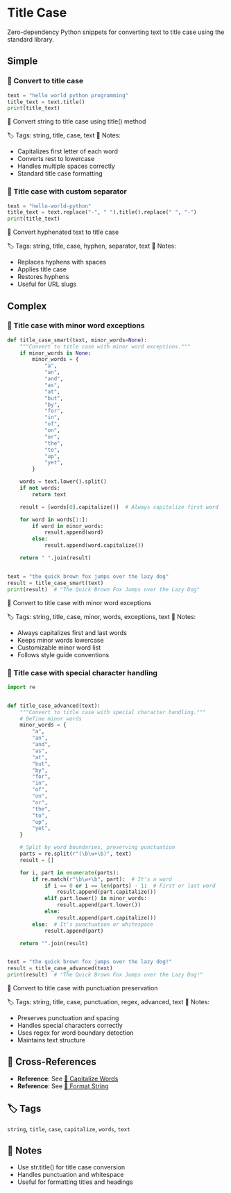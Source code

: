 # Title Case

Zero-dependency Python snippets for converting text to title case using the standard library.

## Simple

### 🧩 Convert to title case

```python
text = "hello world python programming"
title_text = text.title()
print(title_text)
```

📂 Convert string to title case using title() method

🏷️ Tags: string, title, case, text
📝 Notes:
- Capitalizes first letter of each word
- Converts rest to lowercase
- Handles multiple spaces correctly
- Standard title case formatting

### 🧩 Title case with custom separator

```python
text = "hello-world-python"
title_text = text.replace("-", " ").title().replace(" ", "-")
print(title_text)
```

📂 Convert hyphenated text to title case

🏷️ Tags: string, title, case, hyphen, separator, text
📝 Notes:
- Replaces hyphens with spaces
- Applies title case
- Restores hyphens
- Useful for URL slugs

## Complex

### 🧩 Title case with minor word exceptions

```python
def title_case_smart(text, minor_words=None):
    """Convert to title case with minor word exceptions."""
    if minor_words is None:
        minor_words = {
            "a",
            "an",
            "and",
            "as",
            "at",
            "but",
            "by",
            "for",
            "in",
            "of",
            "on",
            "or",
            "the",
            "to",
            "up",
            "yet",
        }

    words = text.lower().split()
    if not words:
        return text

    result = [words[0].capitalize()]  # Always capitalize first word

    for word in words[1:]:
        if word in minor_words:
            result.append(word)
        else:
            result.append(word.capitalize())

    return " ".join(result)


text = "the quick brown fox jumps over the lazy dog"
result = title_case_smart(text)
print(result)  # "The Quick Brown Fox Jumps over the Lazy Dog"
```

📂 Convert to title case with minor word exceptions

🏷️ Tags: string, title, case, minor, words, exceptions, text
📝 Notes:
- Always capitalizes first and last words
- Keeps minor words lowercase
- Customizable minor word list
- Follows style guide conventions

### 🧩 Title case with special character handling

```python
import re


def title_case_advanced(text):
    """Convert to title case with special character handling."""
    # Define minor words
    minor_words = {
        "a",
        "an",
        "and",
        "as",
        "at",
        "but",
        "by",
        "for",
        "in",
        "of",
        "on",
        "or",
        "the",
        "to",
        "up",
        "yet",
    }

    # Split by word boundaries, preserving punctuation
    parts = re.split(r"(\b\w+\b)", text)
    result = []

    for i, part in enumerate(parts):
        if re.match(r"\b\w+\b", part):  # It's a word
            if i == 0 or i == len(parts) - 1:  # First or last word
                result.append(part.capitalize())
            elif part.lower() in minor_words:
                result.append(part.lower())
            else:
                result.append(part.capitalize())
        else:  # It's punctuation or whitespace
            result.append(part)

    return "".join(result)


text = "the quick brown fox jumps over the lazy dog!"
result = title_case_advanced(text)
print(result)  # "The Quick Brown Fox Jumps over the Lazy Dog!"
```

📂 Convert to title case with punctuation preservation

🏷️ Tags: string, title, case, punctuation, regex, advanced, text
📝 Notes:
- Preserves punctuation and spacing
- Handles special characters correctly
- Uses regex for word boundary detection
- Maintains text structure

## 🔗 Cross-References

- **Reference**: See [📂 Capitalize Words](./capitalize_words.md)
- **Reference**: See [📂 Format String](./format_string.md)

## 🏷️ Tags

`string`, `title`, `case`, `capitalize`, `words`, `text`

## 📝 Notes

- Use str.title() for title case conversion
- Handles punctuation and whitespace
- Useful for formatting titles and headings
